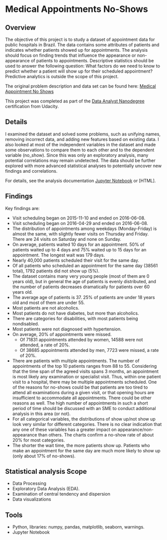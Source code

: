 # Medical Appointments No-Shows

## Overview

The objective of this project is to study a dataset of appointment data for public hospitals in Brazil. The data contains some attributes of patients and indicates whether patients showed up for appointments. The analysis should focus on finding trends that influence the appearance or non-appearance of patients to appointments. Descriptive statistics should be used to answer the following question: What factors do we need to know to predict whether a patient will show up for their scheduled appointment? Predictive analytics is outside the scope of this project.

The original problem description and data set can be found here: 
[Medical Appointment No Shows](https://www.kaggle.com/datasets/joniarroba/noshowappointments)

This project was completed as part of the [Data Analyst Nanodegree](https://www.alxafrica.com/programme_post/data-analyst/) certification from Udacity.

## Details
I examined the dataset and solved some problems, such as unifying names, removing incorrect data, and adding new features based on existing data. I also looked at most of the independent variables in the dataset and made some observations to compare them to each other and to the dependent variable (no_show). Since this was only an exploratory analysis, many potential correlations may remain undetected. The data should be further explored with more advanced statistical analyses to potentially uncover new findings and correlations.

For details, see the analysis documentation [Jupyter Notebook](https://github.com/Abdou240/Project_ALX/blob/main/Projekts/Projekt_1/investigate-a-dataset.ipynb) or [HTML].

## Findings
Key findings are:
- Visit scheduling began on 2015-11-10 and ended on 2016-06-08.
- Visit scheduling began on 2016-04-29 and ended on 2016-06-08.
- The distribution of appointments among weekdays (Monday-Friday) is almost the same, with slightly fewer visits on Thursday and Friday. There are 24 visits on Saturday and none on Sunday.
- On average, patients waited 10 days for an appointment. 50% of patients waited up to 4 days and 75% waited up to 15 days for an appointment. The longest wait was 179 days.
- Nearly 40,000 patients scheduled their visit for the same day.
- Of all patients who scheduled an appointment for the same day (38561 total), 1792 patients did not show up (5%).
- The dataset contains many very young people (most of them are 0 years old), but in general the age of patients is evenly distributed, and the number of patients decreases dramatically for patients over 60 years old.
- The average age of patients is 37. 25% of patients are under 18 years old and most of them are under 55.
- Most patients are not alcoholics.
- Most patients do not have diabetes, but more than alcoholics.
- There are categories for disabilities, with most patients being nondisabled.
- Most patients were not diagnosed with hypertension.
- On average, 20% of appointments were missed.
  - Of 71831 appointments attended by women, 14588 were not attended, a rate of 20%.
  - Of 38685 appointments attended by men, 7723 were missed, a rate of 20%.
- There are patients with multiple appointments. The number of appointments of the top 10 patients ranges from 88 to 55. Considering that the time span of the agreed visits spans 3 months, an appointment is most likely any examination or specialist visit. Thus, within one patient visit to a hospital, there may be multiple appointments scheduled. One of the reasons for no-shows could be that patients are too tired to attend all examinations during a given visit, or that opening hours are insufficient to accommodate all appointments. There could be other reasons as well. The high number of appointments in such a short period of time should be discussed with an SME to conduct additional analysis in this area (or not).
- For all categorical variables, the distributions of show up/not show up look very similar for different categories. There is no clear indication that any one of these variables has a greater impact on appearance/non-appearance than others. The charts confirm a no-show rate of about 20% for most categories.
- The shorter the wait time, the more patients show up. Patients who make an appointment for the same day are much more likely to show up (only about 17% of no-shows).

## Statistical analysis Scope
- Data Processing
- Exploratory Data Analysis (EDA).
- Examination of central tendency and dispersion
- Data visualizations

## Tools
- Python, libraries: numpy, pandas, matplotlib, seaborn, warnings.
- Jupyter Notebook
